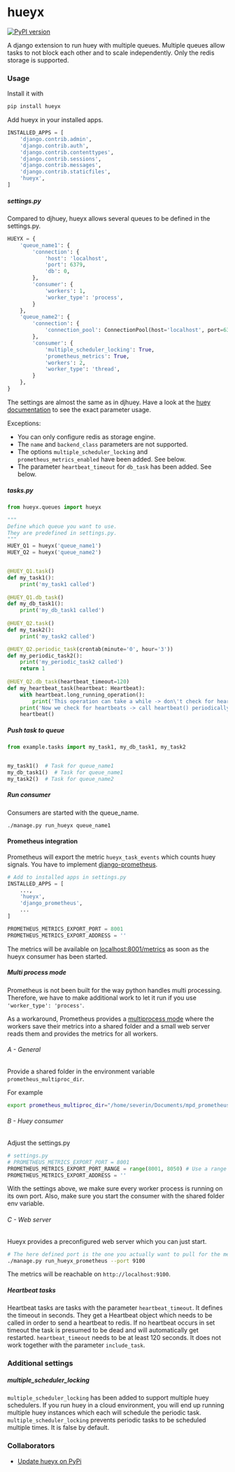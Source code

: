 # hueyx

[![PyPI version](https://badge.fury.io/py/hueyx.svg)](https://badge.fury.io/py/hueyx)

A django extension to run huey with multiple queues.
Multiple queues allow tasks to not block each other and to scale independently.
Only the redis storage is supported.

### Usage

Install it with
```bash
pip install hueyx
```

Add hueyx in your installed apps.

```python
INSTALLED_APPS = [
    'django.contrib.admin',
    'django.contrib.auth',
    'django.contrib.contenttypes',
    'django.contrib.sessions',
    'django.contrib.messages',
    'django.contrib.staticfiles',
    'hueyx',
]
```



##### settings.py

Compared to djhuey, hueyx allows several queues to be defined in the settings.py. 

```python
HUEYX = {
    'queue_name1': {
        'connection': {
            'host': 'localhost',
            'port': 6379,
            'db': 0,
        },
        'consumer': {
            'workers': 1,
            'worker_type': 'process',
        }
    },
    'queue_name2': {
        'connection': {
            'connection_pool': ConnectionPool(host='localhost', port=6379, db=1)
        },
        'consumer': {
            'multiple_scheduler_locking': True,
            'prometheus_metrics': True,
            'workers': 2,
            'worker_type': 'thread',
        }
    },
}
```

The settings are almost the same as in djhuey.
Have a look at the [huey documentation](https://huey.readthedocs.io/en/latest/contrib.html#setting-things-up) 
to see the exact parameter usage.

Exceptions:
- You can only configure redis as storage engine.
- The `name` and `backend_class` parameters are not supported.
- The options `multiple_scheduler_locking` and `prometheus_metrics_enabled` have been added. See below.
- The parameter `heartbeat_timeout` for `db_task` has been added. See below.

##### tasks.py

```python
from hueyx.queues import hueyx

"""
Define which queue you want to use.
They are predefined in settings.py.
"""
HUEY_Q1 = hueyx('queue_name1')
HUEY_Q2 = hueyx('queue_name2')


@HUEY_Q1.task()
def my_task1():
    print('my_task1 called')
    
@HUEY_Q1.db_task()
def my_db_task1():
    print('my_db_task1 called')
    
@HUEY_Q2.task()
def my_task2():
    print('my_task2 called')

@HUEY_Q2.periodic_task(crontab(minute='0', hour='3'))
def my_periodic_task2():
    print('my_periodic_task2 called')
    return 1
    
@HUEY_Q2.db_task(heartbeat_timeout=120)
def my_heartbeat_task(heartbeat: Heartbeat):
    with heartbeat.long_running_operation():
        print('This operation can take a while -> don\'t check for heartbeats')
    print('Now we check for heartbeats -> call heartbeat() periodically')
    heartbeat()
```

##### Push task to queue
```python
from example.tasks import my_task1, my_db_task1, my_task2


my_task1()  # Task for queue_name1
my_db_task1()  # Task for queue_name1
my_task2()  # Task for queue_name2
```

##### Run consumer
Consumers are started with the queue_name.
```bash
./manage.py run_hueyx queue_name1
```

#### Prometheus integration
Prometheus will export the metric `hueyx_task_events` which counts huey signals.
You have to implement [django-prometheus](https://github.com/korfuri/django-prometheus).

```python
# Add to installed apps in settings.py
INSTALLED_APPS = [
    ...,
    'hueyx',
    'django_prometheus',
    ...
]

PROMETHEUS_METRICS_EXPORT_PORT = 8001
PROMETHEUS_METRICS_EXPORT_ADDRESS = ''
```

The metrics will be available on [localhost:8001/metrics](http://localhost:8001/metrics) as soon as the hueyx consumer
has been started.

##### Multi process mode
Prometheus is not been built for the way python handles multi processing. Therefore, we have to make additional work to let it 
run if you use `'worker_type': 'process'`.

As a workaround, Prometheus provides a [multiprocess mode](https://github.com/prometheus/client_python#multiprocess-mode-gunicorn)
where the workers save their metrics into a shared folder and a small web server reads them and provides the metrics 
for all workers.

###### A - General
Provide a shared folder in the environment variable `prometheus_multiproc_dir`.

For example
```bash
export prometheus_multiproc_dir="/home/severin/Documents/mpd_prometheus"
```

###### B - Huey consumer

Adjust the settings.py
```python
# settings.py
# PROMETHEUS_METRICS_EXPORT_PORT = 8001
PROMETHEUS_METRICS_EXPORT_PORT_RANGE = range(8001, 8050) # Use a range which has not been used before.
PROMETHEUS_METRICS_EXPORT_ADDRESS = ''
```
With the settings above, we make sure every worker process is running on its own port.
Also, make sure you start the consumer with the shared folder env variable.

###### C - Web server
Hueyx provides a preconfigured web server which you can just start.

```bash
# The here defined port is the one you actually want to pull for the metrics.
./manage.py run_hueyx_prometheus --port 9100
```

The metrics will be reachable on `http://localhost:9100`.


##### Heartbeat tasks
Heartbeat tasks are tasks with the parameter `heartbeat_timeout`. It defines the timeout in seconds. 
They get a Heartbeat object which needs to be called in order to send a heartbeat to redis. 
If no heartbeat occurs in set timeout the task is presumed to be dead and will automatically get restarted. 
`heartbeat_timeout` needs to be at least 120 seconds. It does not work together with the parameter `include_task`.

### Additional settings

##### multiple_scheduler_locking
`multiple_scheduler_locking` has been added to support multiple huey schedulers.
If you run huey in a cloud environment, you will end up running multiple huey instances which each will
schedule the periodic task.
`multiple_scheduler_locking` prevents periodic tasks to be scheduled multiple times. It is false by default.


### Collaborators

- [Update hueyx on PyPi](./update_version.md)